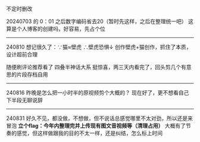 不定时删改

20240703 的 0：01
之后数字编码省去20（暂时先这样，之后在整理统一吧）
这算是个人博客的创建吗，好容易，先占个位
***
240810
想记很久了：∵猫≈壁虎 ∴壁虎恐惧↓
创作壁虎+猫创作，抓住了本质，设计超前合理

随便刷评论推荐看了 四叠半神话大系
挺惊喜，两三天内看完了，回头剪几个有意思的片段存档自用
***
240816
昨晚是怎么把一小时半的原视频剪个大概的？
现在好了，更不想看自己下半段无聊说辞
***
240831
好久不见，都没做，不想做，但不说话总感觉哪里不太对劲，所以还是来冒泡
**立个flag：今年内整理完并上传现有图文音视频等（清理占用）**
大概有了节奏的感觉，但这样做跟我的目的不太一样，还是纠结，怎么标上时间